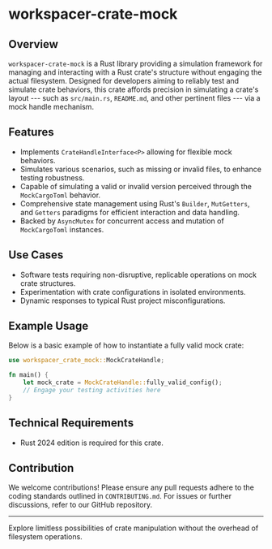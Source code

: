 # workspacer-crate-mock

## Overview

`workspacer-crate-mock` is a Rust library providing a simulation framework for managing and interacting with a Rust crate's structure without engaging the actual filesystem. Designed for developers aiming to reliably test and simulate crate behaviors, this crate affords precision in simulating a crate's layout --- such as `src/main.rs`, `README.md`, and other pertinent files --- via a mock handle mechanism.

## Features

- Implements `CrateHandleInterface<P>` allowing for flexible mock behaviors.
- Simulates various scenarios, such as missing or invalid files, to enhance testing robustness.
- Capable of simulating a valid or invalid version perceived through the `MockCargoToml` behavior.
- Comprehensive state management using Rust's `Builder`, `MutGetters`, and `Getters` paradigms for efficient interaction and data handling.
- Backed by `AsyncMutex` for concurrent access and mutation of `MockCargoToml` instances.

## Use Cases

- Software tests requiring non-disruptive, replicable operations on mock crate structures.
- Experimentation with crate configurations in isolated environments.
- Dynamic responses to typical Rust project misconfigurations.

## Example Usage

Below is a basic example of how to instantiate a fully valid mock crate:

```rust
use workspacer_crate_mock::MockCrateHandle;

fn main() {
    let mock_crate = MockCrateHandle::fully_valid_config();
    // Engage your testing activities here
}
```

## Technical Requirements

- Rust 2024 edition is required for this crate.

## Contribution

We welcome contributions! Please ensure any pull requests adhere to the coding standards outlined in `CONTRIBUTING.md`. For issues or further discussions, refer to our GitHub repository.

---

Explore limitless possibilities of crate manipulation without the overhead of filesystem operations.